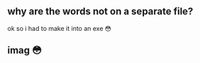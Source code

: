 ## why are the words not on a separate file?
ok so i had to make it into an exe 😳




## imag 😳

[](https://cdn.discordapp.com/attachments/846446424706646066/939942941785473034/unknown.png)
